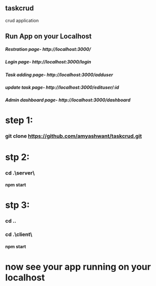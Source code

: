 ## taskcrud
crud application 
## Run App on your Localhost
##### Restration page- http://localhost:3000/  
##### Login page- http://localhost:3000/login 
##### Task adding page- http://localhost:3000/adduser  
##### update task page- http://localhost:3000/edituser/:id  
#####  Admin dashboard page- http://localhost:3000/dashboard 

# step 1:
### git clone https://github.com/amyashwant/taskcrud.git

# stp 2:
### cd .\server\ 
#### npm start


# stp 3:
### cd ..
### cd .\client\ 
#### npm start

# now see your app running on your localhost


